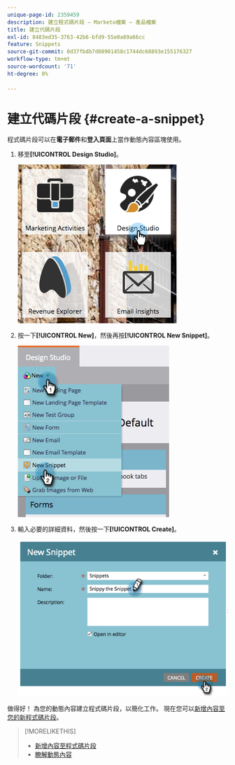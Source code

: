 ```yaml
---
unique-page-id: 2359459
description: 建立程式碼片段 — Marketo檔案 — 產品檔案
title: 建立代碼片段
exl-id: 8483ed35-3763-42b6-bfd9-55e0a69a66cc
feature: Snippets
source-git-commit: 0d37fbdb7d08901458c1744dc68893e155176327
workflow-type: tm+mt
source-wordcount: '71'
ht-degree: 0%

---
```


# 建立代碼片段 {#create-a-snippet}

程式碼片段可以在&#x200B;**電子郵件**&#x200B;和&#x200B;**登入頁面**&#x200B;上當作動態內容區塊使用。

1. 移至&#x200B;**[!UICONTROL Design Studio]**。

   ![](assets/designstudio.png)

1. 按一下&#x200B;**[!UICONTROL New]**，然後再按&#x200B;**[!UICONTROL New Snippet]**。

   ![](assets/image2014-9-16-8-50-4.png)

1. 輸入必要的詳細資料，然後按一下&#x200B;**[!UICONTROL Create]**。

   ![](assets/image2014-9-16-8-3a50-3a14.png)

做得好！ 為您的動態內容建立程式碼片段，以簡化工作。 現在您可以[新增內容至您的新程式碼片段](/help/marketo/product-docs/personalization/segmentation-and-snippets/snippets/add-content-to-a-snippet.md)。

>[!MORELIKETHIS]
>
>* [新增內容至程式碼片段](/help/marketo/product-docs/personalization/segmentation-and-snippets/snippets/add-content-to-a-snippet.md)
>* [瞭解動態內容](/help/marketo/product-docs/personalization/segmentation-and-snippets/segmentation/understanding-dynamic-content.md)
